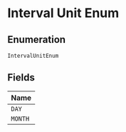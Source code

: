 
# Interval Unit Enum

## Enumeration

`IntervalUnitEnum`

## Fields

| Name |
|  --- |
| `DAY` |
| `MONTH` |

